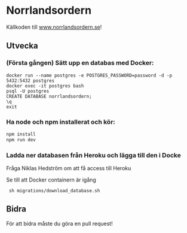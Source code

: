# Norrlandsordern
Källkoden till www.norrlandsordern.se!

## Utvecka
### (Första gången) Sätt upp en databas med Docker:
```
docker run --name postgres -e POSTGRES_PASSWORD=password -d -p 5432:5432 postgres
docker exec -it postgres bash
psql -U postgres
CREATE DATABASE norrlandsordern;
\q
exit
```
### Ha node och npm installerat och kör:
```bash
npm install
npm run dev
```

### Ladda ner databasen från Heroku och lägga till den i Docke
Fråga Niklas Hedström om att få access till Heroku

Se till att Docker containern är igång
```
 sh migrations/download_database.sh
```
## Bidra
För att bidra måste du göra en pull request!